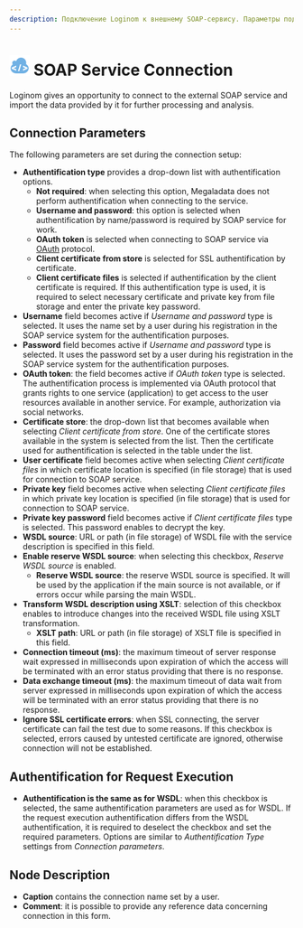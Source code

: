 ```yaml
---
description: Подключение Loginom к внешнему SOAP-сервису. Параметры подключения. Авторизация для выполнения запроса.
---
```

# ![ ](./../../../images/icons/common/data-sources/web-soap_default.svg) SOAP Service Connection

Loginom gives an opportunity to connect to the external SOAP service and import the data provided by it for further processing and analysis.

## Connection Parameters

The following parameters are set during the connection setup:

* **Authentification type** provides a drop-down list with authentification options.
   * **Not required**: when selecting this option, Megaladata does not perform authentification when connecting to the service.
   * **Username and password**: this option is selected when authentification by name/password is required by SOAP service for work.
   * **OAuth token** is selected when connecting to SOAP service via [OAuth](https://ru.wikipedia.org/wiki/OAuth) protocol.
   * **Client certificate from store** is selected for SSL authentification by certificate.
   * **Client certificate files** is selected if authentification by the client certificate is required. If this authentification type is used, it is required to select necessary certificate and private key from file storage and enter the private key password.
* **Username** field becomes active if *Username and password* type is selected. It uses the name set by a user during his registration in the SOAP service system for the authentification purposes.
* **Password** field becomes active if *Username and password* type is selected. It uses the password set by a user during his registration in the SOAP service system for the authentification purposes.
* **OAuth token**: the field becomes active if *OAuth token* type is selected. The authentification process is implemented via OAuth protocol that grants rights to one service (application) to get access to the user resources available in another service. For example, authorization via social networks.
* **Certificate store**: the drop-down list that becomes available when selecting *Client certificate from store*. One of the certificate stores available in the system is selected from the list. Then the certificate used for authentification is selected in the table under the list.
* **User certificate** field becomes active when selecting *Client certificate files* in which certificate location is specified (in file storage) that is used for connection to SOAP service.
* **Private key** field becomes active when selecting *Client certificate files* in which private key location is specified (in file storage) that is used for connection to SOAP service.
* **Private key password** field becomes active if *Client certificate files* type is selected. This password enables to decrypt the key.
* **WSDL source**: URL or path (in file storage) of WSDL file with the service description is specified in this field.
* **Enable reserve WSDL source**: when selecting this checkbox, *Reserve WSDL source* is enabled.
   * **Reserve WSDL source**: the reserve WSDL source is specified. It will be used by the application if the main source is not available, or if errors occur while parsing the main WSDL.
* **Transform WSDL description using XSLT**: selection of this checkbox enables to introduce changes into the received WSDL file using XSLT transformation.
   * **XSLT path**: URL or path (in file storage) of XSLT file is specified in this field.
* **Connection timeout (ms)**: the maximum timeout of server response wait expressed in milliseconds upon expiration of which the access will be terminated with an error status providing that there is no response.
* **Data exchange timeout (ms)**: the maximum timeout of data wait from server expressed in milliseconds upon expiration of which the access will be terminated with an error status providing that there is no response.
* **Ignore SSL certificate errors**: when SSL connecting, the server certificate can fail the test due to some reasons. If this checkbox is selected, errors caused by untested certificate are ignored, otherwise connection will not be established.

## Authentification for Request Execution

* **Authentification is the same as for WSDL**: when this checkbox is selected, the same authentification parameters are used as for WSDL. If the request execution authentification differs from the WSDL authentification, it is required to deselect the checkbox and set the required parameters. Options are similar to *Authentification Type* settings from *Connection parameters*.

## Node Description

* **Caption** contains the connection name set by a user.
* **Comment**: it is possible to provide any reference data concerning connection in this form.
